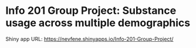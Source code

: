 # Info 201 Group Project: Substance usage across multiple demographics

Shiny app URL: https://nevfene.shinyapps.io/Info-201-Group-Project/

